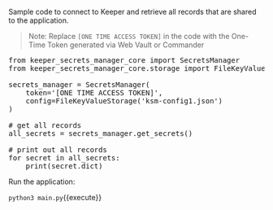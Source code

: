 Sample code to connect to Keeper and retrieve all records that are shared to the application.

> Note: Replace `[ONE TIME ACCESS TOKEN]` in the code with the One-Time Token generated via Web Vault or Commander

<pre class="file" data-filename="main.py" data-target="replace">
from keeper_secrets_manager_core import SecretsManager
from keeper_secrets_manager_core.storage import FileKeyValueStorage

secrets_manager = SecretsManager(
    token='[ONE TIME ACCESS TOKEN]',
    config=FileKeyValueStorage('ksm-config1.json')
)

# get all records
all_secrets = secrets_manager.get_secrets()

# print out all records
for secret in all_secrets:
    print(secret.dict)
</pre>

Run the application:

`python3 main.py`{{execute}}
